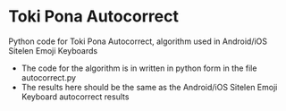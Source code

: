 # Toki Pona Autocorrect
Python code for Toki Pona Autocorrect, algorithm used in Android/iOS Sitelen Emoji Keyboards

- The code for the algorithm is in written in python form in the file autocorrect.py
- The results here should be the same as the Android/iOS Sitelen Emoji Keyboard autocorrect results
